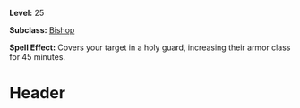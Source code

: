<!-- TITLE: Spell: Guard -->
<!-- SUBTITLE:  -->

**Level:** 25

**Subclass:** [Bishop](bishop)

**Spell Effect:** Covers your target in a holy guard, increasing their armor class for 45 minutes.

# Header
